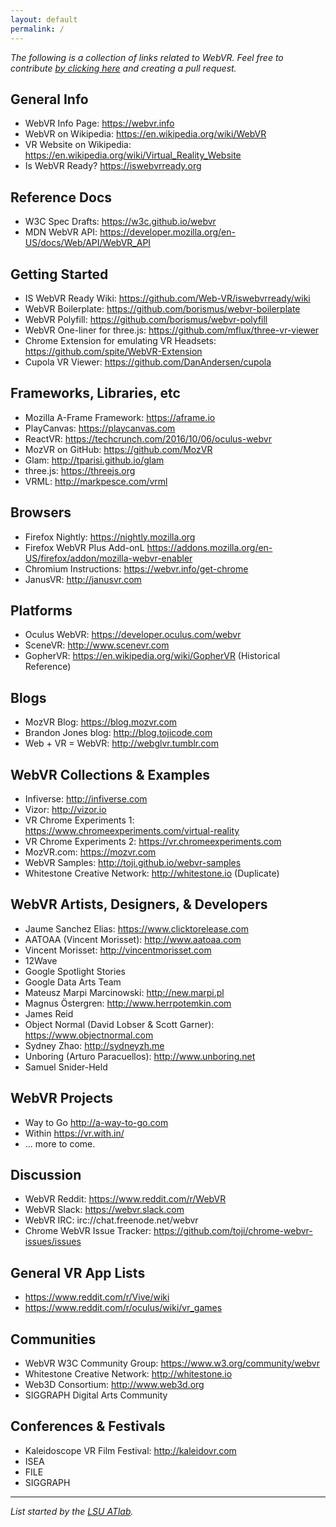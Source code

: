 ```yaml
---
layout: default
permalink: /
---
```

*The following is a collection of links related to WebVR. Feel free to contribute [by clicking here](https://github.com/lsuatlab/webvrnotes/edit/gh-pages/README.md) and creating a pull request.*

## General Info
- WebVR Info Page: <https://webvr.info>
- WebVR on Wikipedia: <https://en.wikipedia.org/wiki/WebVR>
- VR Website on Wikipedia: <https://en.wikipedia.org/wiki/Virtual_Reality_Website>
- Is WebVR Ready? <https://iswebvrready.org>

## Reference Docs
- W3C Spec Drafts: <https://w3c.github.io/webvr>
- MDN WebVR API: <https://developer.mozilla.org/en-US/docs/Web/API/WebVR_API>

## Getting Started
- IS WebVR Ready Wiki: <https://github.com/Web-VR/iswebvrready/wiki>
- WebVR Boilerplate: <https://github.com/borismus/webvr-boilerplate>
- WebVR Polyfill: <https://github.com/borismus/webvr-polyfill>
- WebVR One-liner for three.js: <https://github.com/mflux/three-vr-viewer>
- Chrome Extension for emulating VR Headsets: <https://github.com/spite/WebVR-Extension>
- Cupola VR Viewer: <https://github.com/DanAndersen/cupola>

## Frameworks, Libraries, etc
- Mozilla A-Frame Framework: <https://aframe.io>
- PlayCanvas: <https://playcanvas.com>
- ReactVR: <https://techcrunch.com/2016/10/06/oculus-webvr>
- MozVR on GitHub: <https://github.com/MozVR>
- Glam: <http://tparisi.github.io/glam>
- three.js: <https://threejs.org>
- VRML: <http://markpesce.com/vrml>

## Browsers
- Firefox Nightly: <https://nightly.mozilla.org>
- Firefox WebVR Plus Add-onL <https://addons.mozilla.org/en-US/firefox/addon/mozilla-webvr-enabler>
- Chromium Instructions: <https://webvr.info/get-chrome>
- JanusVR: <http://janusvr.com>

## Platforms
- Oculus WebVR: <https://developer.oculus.com/webvr>
- SceneVR: <http://www.scenevr.com>
- GopherVR: <https://en.wikipedia.org/wiki/GopherVR> (Historical Reference)

## Blogs
- MozVR Blog: <https://blog.mozvr.com>
- Brandon Jones blog: <http://blog.tojicode.com>
- Web + VR = WebVR: <http://webglvr.tumblr.com>

## WebVR Collections & Examples
- Infiverse: <http://infiverse.com>
- Vizor: <http://vizor.io>
- VR Chrome Experiments 1: <https://www.chromeexperiments.com/virtual-reality>
- VR Chrome Experiments 2: <https://vr.chromeexperiments.com>
- MozVR.com: <https://mozvr.com>
- WebVR Samples: <http://toji.github.io/webvr-samples>
- Whitestone Creative Network: <http://whitestone.io> (Duplicate)

## WebVR Artists, Designers, & Developers
- Jaume Sanchez Elias: <https://www.clicktorelease.com>
- AATOAA (Vincent Morisset): <http://www.aatoaa.com>
- Vincent Morisset: <http://vincentmorisset.com>
- 12Wave
- Google Spotlight Stories
- Google Data Arts Team
- Mateusz Marpi Marcinowski: <http://new.marpi.pl>
- Magnus Östergren: <http://www.herrpotemkin.com>
- James Reid
- Object Normal (David Lobser & Scott Garner): <https://www.objectnormal.com>
- Sydney Zhao: <http://sydneyzh.me>
- Unboring (Arturo Paracuellos): <http://www.unboring.net>
- Samuel Snider-Held

## WebVR Projects
- Way to Go <http://a-way-to-go.com>
- Within <https://vr.with.in/>
- ... more to come.

## Discussion
- WebVR Reddit: <https://www.reddit.com/r/WebVR>
- WebVR Slack: <https://webvr.slack.com>
- WebVR IRC: irc://chat.freenode.net/webvr
- Chrome WebVR Issue Tracker: <https://github.com/toji/chrome-webvr-issues/issues>

## General VR App Lists
- <https://www.reddit.com/r/Vive/wiki>
- <https://www.reddit.com/r/oculus/wiki/vr_games>

## Communities
- WebVR W3C Community Group: <https://www.w3.org/community/webvr>
- Whitestone Creative Network: <http://whitestone.io>
- Web3D Consortium: <http://www.web3d.org>
- SIGGRAPH Digital Arts Community

## Conferences & Festivals
- Kaleidoscope VR Film Festival: <http://kaleidovr.com>
- ISEA
- FILE
- SIGGRAPH

---
*List started by the [LSU ATlab](http://atlab.cct.lsu.edu).*
